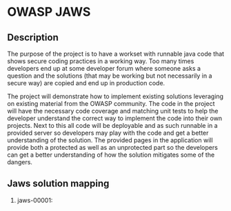 # OWASP JAWS #

## Description ##
The purpose of the project is to have a workset with runnable java code that shows secure coding practices in a working way.
Too many times developers end up at some developer forum where someone asks a question and the solutions
(that may be working but not necessarily in a secure way) are copied and end up in production code.

The project will demonstrate how to implement existing solutions leveraging on existing material from the OWASP community.
The code in the project will have the necessary code coverage and matching unit tests to help the developer understand
the correct way to implement the code into their own projects.
Next to this all code will be deployable and as such runnable in a provided server so developers may play with the code
and get a better understanding of the solution. The provided pages in the application will provide both a protected
as well as an unprotected part so the developers can get a better understanding of how the solution mitigates some of the dangers.

## Jaws solution mapping ##
1. jaws-00001:
